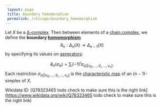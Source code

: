 ```yaml
---
 layout: page
 title: boundary homomorphism
 permalink: /chicago/boundary_homomorphism
---
```

Let $X$ be a [∆-complex](https://mathgloss.github.io/MathGloss/chicago/∆-complex). Then between elements of a [chain complex](https://mathgloss.github.io/MathGloss/chicago/chain_complex), we define the **boundary [homomorphism](https://mathgloss.github.io/MathGloss/chicago/group_homomorphism)** $$\partial_n: \Delta_n(X) \to \Delta_{n-1}(X)$$ by specifying its values on [generators](https://mathgloss.github.io/MathGloss/chicago/generate_a_free_algebra): 

$$\partial_n(\sigma_\alpha)= \sum_i(-1)^i\sigma_{\alpha{\vert}[v_0,\dots,\hat v_i,\dots, v_n]}.$$ Each restriction $\sigma_{\alpha{\vert}[v_0,\dots,\hat v_i,\dots, v_n]}$ is the [characteristic map](https://mathgloss.github.io/MathGloss/chicago/characteristic_map_of_open_simplex) of an $(n-1)$-simplex of $X$.

Wikidata ID: [Q78323465 todo check to make sure this is the right link](https://www.wikidata.org/wiki/Q78323465 todo check to make sure this is the right link)
